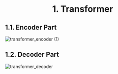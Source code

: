 <h1 align='center'> 1. Transformer </h1>
<h2> 1.1. Encoder Part </h2>

![transformer_encoder (1)](https://github.com/MarsSeo/Build-My-Own-Models/assets/103374757/09ef94e2-240b-4e7d-8cba-da07ee2550aa)


<h2> 1.2. Decoder Part </h2>

![transformer_decoder](https://github.com/MarsSeo/Build-My-Own-Models/assets/103374757/e32f65ef-4fcc-4cbf-b6f4-9b5caacf6bbf)
